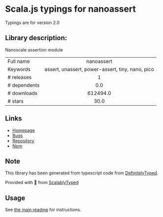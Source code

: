 
# Scala.js typings for nanoassert

Typings are for version 2.0

## Library description:
Nanoscale assertion module

|                    |                 |
| ------------------ | :-------------: |
| Full name          | nanoassert |
| Keywords           | assert, unassert, power-assert, tiny, nano, pico |
| # releases         | 1 |
| # dependents       | 0.0 |
| # downloads        | 612494.0 |
| # stars            | 30.0 |

## Links
- [Homepage](https://github.com/emilbayes/nanoassert#readme)
- [Bugs](https://github.com/emilbayes/nanoassert/issues)
- [Repository](https://github.com/emilbayes/nanoassert)
- [Npm](https://www.npmjs.com/package/nanoassert)
    


## Note
This library has been generated from typescript code from [DefinitelyTyped](https://definitelytyped.org).

Provided with :purple_heart: from [ScalablyTyped](https://github.com/oyvindberg/ScalablyTyped)

## Usage
See [the main readme](../../readme.md) for instructions.


